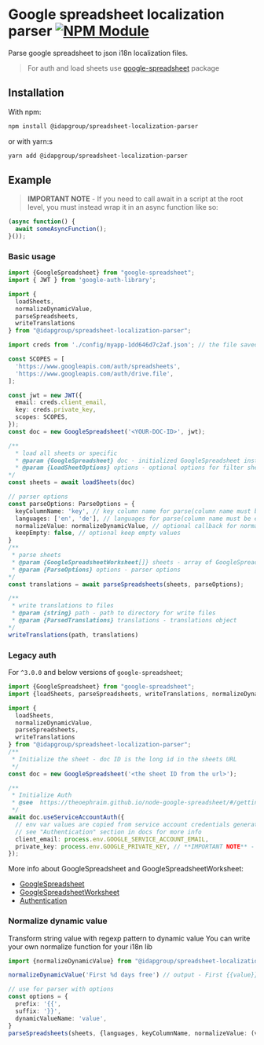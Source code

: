 # Google spreadsheet localization parser [![NPM Module](https://img.shields.io/npm/v/@idapgroup/spreadsheet-localization-parser.svg)](https://www.npmjs.com/package/@idapgroup/spreadsheet-localization-parser)

Parse google spreadsheet to json i18n localization files.

> For auth and load sheets use [google-spreadsheet](https://www.npmjs.com/package/google-spreadsheet) package

## Installation
With npm:
``` sh
npm install @idapgroup/spreadsheet-localization-parser
``` 
or with yarn:s
```sh
yarn add @idapgroup/spreadsheet-localization-parser
```

## Example
> **IMPORTANT NOTE** - If you need to call await in a script at the root level, you must instead wrap it in an async function like so:

```typescript
(async function() {
  await someAsyncFunction();
}());
````
### Basic usage

```typescript
import {GoogleSpreadsheet} from "google-spreadsheet";
import { JWT } from 'google-auth-library';

import {
  loadSheets,
  normalizeDynamicValue,
  parseSpreadsheets,
  writeTranslations
} from "@idapgroup/spreadsheet-localization-parser";

import creds from './config/myapp-1dd646d7c2af.json'; // the file saved above

const SCOPES = [
  'https://www.googleapis.com/auth/spreadsheets',
  'https://www.googleapis.com/auth/drive.file',
];

const jwt = new JWT({
  email: creds.client_email,
  key: creds.private_key,
  scopes: SCOPES,
});
const doc = new GoogleSpreadsheet('<YOUR-DOC-ID>', jwt);

/**
  * load all sheets or specific
  * @param {GoogleSpreadsheet} doc - initialized GoogleSpreadsheet instance 
  * @param {LoadSheetOptions} options - optional options for filter sheets by title, id or index
*/
const sheets = await loadSheets(doc)

// parser options
const parseOptions: ParseOptions = {
  keyColumnName: 'key', // key column name for parse(column name must be equal to this key)
  languages: ['en', 'de'], // languages for parse(column name must be equal to language)
  normalizeValue: normalizeDynamicValue, // optional callback for normalize dynamic value by you i18n lib rules
  keepEmpty: false, // optional keep empty values
}
/**
 * parse sheets
 * @param {GoogleSpreadsheetWorksheet[]} sheets - array of GoogleSpreadsheetWorksheet instances
 * @param {ParseOptions} options - parser options 
*/
const translations = await parseSpreadsheets(sheets, parseOptions);

/**
 * write translations to files
 * @param {string} path - path to directory for write files
 * @param {ParsedTranslations} translations - translations object
*/
writeTranslations(path, translations)


```
### Legacy auth
For `^3.0.0` and below versions of `google-spreadsheet`;

```typescript
import {GoogleSpreadsheet} from "google-spreadsheet";
import {loadSheets, parseSpreadsheets, writeTranslations, normalizeDynamicValue}  from 'spreadsheet-localization-parser'

import {
  loadSheets,
  normalizeDynamicValue,
  parseSpreadsheets,
  writeTranslations
} from "@idapgroup/spreadsheet-localization-parser";
/**
 * Initialize the sheet - doc ID is the long id in the sheets URL
 */
const doc = new GoogleSpreadsheet('<the sheet ID from the url>');

/**
 * Initialize Auth
 * @see  https://theoephraim.github.io/node-google-spreadsheet/#/getting-started/authentication
 */
await doc.useServiceAccountAuth({
  // env var values are copied from service account credentials generated by google
  // see "Authentication" section in docs for more info
  client_email: process.env.GOOGLE_SERVICE_ACCOUNT_EMAIL,
  private_key: process.env.GOOGLE_PRIVATE_KEY, // **IMPORTANT NOTE** - replace escaped \n symbols to new line replace(/\\n/g, '\n')
});
```

More info about GoogleSpreadsheet and GoogleSpreadsheetWorksheet:
- [GoogleSpreadsheet](https://theoephraim.github.io/node-google-spreadsheet/#/classes/google-spreadsheet)
- [GoogleSpreadsheetWorksheet](https://theoephraim.github.io/node-google-spreadsheet/#/classes/google-spreadsheet-worksheet)
- [Authentication](https://theoephraim.github.io/node-google-spreadsheet/#/guides/authentication)

### Normalize dynamic value

Transform string value with regexp pattern to dynamic value
You can write your own normalize function for your i18n lib

```typescript
import {normalizeDynamicValue} from "@idapgroup/spreadsheet-localization-parser";

normalizeDynamicValue('First %d days free') // output - First {{value}} days free

// use for parser with options
const options = {
  prefix: '{{',
  suffix: '}}',
  dynamicValueName: 'value',
}
parseSpreadsheets(sheets, {languages, keyColumnName, normalizeValue: (value) =>  normalizeDynamicValue(value, options)})
````

